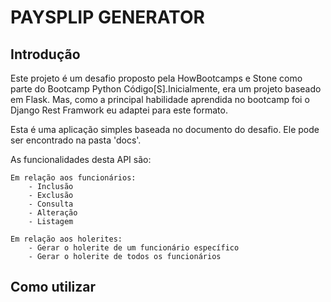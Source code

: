 # PAYSPLIP GENERATOR

## Introdução
Este projeto é um desafio proposto pela HowBootcamps e Stone como parte do
Bootcamp Python Código[S].Inicialmente, era um projeto baseado em Flask. Mas,
como a principal habilidade aprendida no bootcamp foi o Django Rest Framwork eu 
adaptei para este formato.

Esta é uma aplicação simples baseada no documento do desafio. Ele pode ser 
encontrado na pasta 'docs'.

As funcionalidades desta API são:
    
    Em relação aos funcionários:
        - Inclusão
        - Exclusão
        - Consulta
        - Alteração
        - Listagem
    
    Em relação aos holerites:     
	    - Gerar o holerite de um funcionário específico
        - Gerar o holerite de todos os funcionários
	    
## Como utilizar





